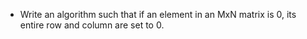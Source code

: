 - Write an algorithm such that if an element in an MxN matrix is 0, its entire row and column are set to 0.